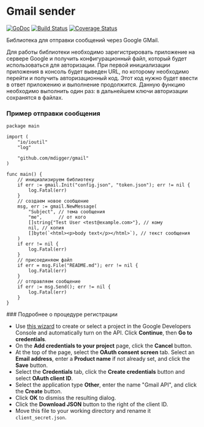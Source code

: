 # Gmail sender

[![GoDoc](https://godoc.org/github.com/mdigger/gmail?status.svg)](https://godoc.org/github.com/mdigger/gmail)
[![Build Status](https://travis-ci.org/mdigger/gmail.svg?branch=master)](https://travis-ci.org/mdigger/gmail)
[![Coverage Status](https://coveralls.io/repos/github/mdigger/gmail/badge.svg)](https://coveralls.io/github/mdigger/gmail?branch=master)

Библиотека для отправки сообщений через Google GMail.

Для работы библиотеки необходимо зарегистрировать приложение на сервере Google и получить конфигурационный файл, который будет использоваться для авторизации. При первой инициализации приложения в консоль будет выведен URL, по которому необходимо перейти и получить авторизационный код. Этот код нужно будет ввести в ответ приложению и выполнение продолжится. Данную функцию необходимо выполнить один раз: в дальнейшем ключи авторизации сохранятся в файлах.

### Пример отправки сообщения

	package main

	import (
		"io/ioutil"
		"log"

		"github.com/mdigger/gmail"
	)

	func main() {
		// инициализируем библиотеку
		if err := gmail.Init("config.json", "token.json"); err != nil {
			log.Fatal(err)
		}
		// создаем новое сообщение
		msg, err := gmail.NewMessage(
			"Subject", // тема сообщения
			"me",      // от кого
			[]string{"Test User <test@example.com>"}, // кому
			nil, // копия
			[]byte(`<html><p>body text</p></html>`), // текст сообщения
		)
		if err != nil {
			log.Fatal(err)
		}
		// присоединяем файл
		if err = msg.File("README.md"); err != nil {
			log.Fatal(err)
		}
		// отправляем сообщение
		if err := msg.Send(); err != nil {
			log.Fatal(err)
		}
	}


### Подробнее о процедуре регистрации

- Use [this wizard](https://console.developers.google.com/start/api?id=gmail) to create or select a project in the Google Developers Console and automatically turn on the API. Click **Continue**, then **Go to credentials**.
- On the **Add credentials to your project** page, click the **Cancel** button.
- At the top of the page, select the **OAuth consent screen** tab. Select an **Email address**, enter a **Product name** if not already set, and click the **Save** button.
- Select the **Credentials** tab, click the **Create credentials** button and select **OAuth client ID**.
- Select the application type **Other**, enter the name "Gmail API", and click the **Create** button.
- Click **OK** to dismiss the resulting dialog.
- Click the **Download JSON** button to the right of the client ID.
- Move this file to your working directory and rename it `client_secret.json`.